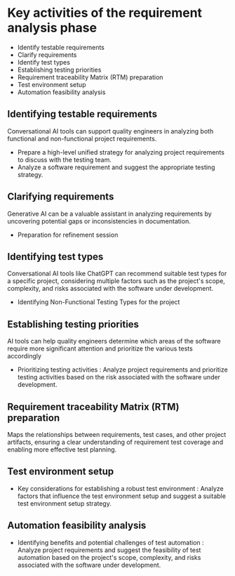 # Key activities of the requirement analysis phase

- Identify testable requirements
- Clarify requirements
- Identify test types
- Establishing testing priorities
- Requirement traceability Matrix (RTM) preparation
- Test environment setup
- Automation feasibility analysis


## Identifying testable requirements

Conversational AI tools can support quality engineers in analyzing both functional and non-functional project requirements.

- Prepare a high-level unified strategy for analyzing project requirements to discuss with the testing team.
- Analyze a software requirement and suggest the appropriate testing strategy.

## Clarifying requirements

Generative AI can be a valuable assistant in analyzing requirements by uncovering potential gaps or inconsistencies in documentation.

- Preparation for refinement session

## Identifying test types
Conversational AI tools like ChatGPT can recommend suitable test types for a specific project, considering multiple factors such as the project's scope, complexity, and risks associated with the software under development.

- Identifying Non-Functional Testing Types for the project

## Establishing testing priorities

AI tools can help quality engineers determine which areas of the software require more significant attention and prioritize the various tests accordingly

- Prioritizing testing activities : Analyze project requirements and prioritize testing activities based on the risk associated with the software under development.

## Requirement traceability Matrix (RTM) preparation
Maps the relationships between requirements, test cases, and other project artifacts, ensuring a clear understanding of requirement test coverage and enabling more effective test planning.

## Test environment setup

- Key considerations for establishing a robust test environment : Analyze factors that influence the test environment setup and suggest a suitable test environment setup strategy.

## Automation feasibility analysis

- Identifying benefits and potential challenges of test automation : Analyze project requirements and suggest the feasibility of test automation based on the project's scope, complexity, and risks associated with the software under development.
